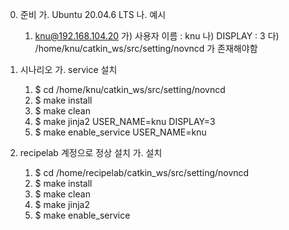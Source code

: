 0. 준비
  가. Ubuntu 20.04.6 LTS
  나. 예시
    1) knu@192.168.104.20
      가) 사용자 이름 : knu
      나) DISPLAY : 3
      다) /home/knu/catkin_ws/src/setting/novncd 가 존재해야함

1. 시나리오
  가. service 설치
    1) $ cd /home/knu/catkin_ws/src/setting/novncd
    2) $ make install
    3) $ make clean
    4) $ make jinja2 USER_NAME=knu DISPLAY=3
    5) $ make enable_service USER_NAME=knu

2. recipelab 계정으로 정상 설치
  가. 설치
    1) $ cd /home/recipelab/catkin_ws/src/setting/novncd
    2) $ make install
    3) $ make clean
    4) $ make jinja2
    5) $ make enable_service